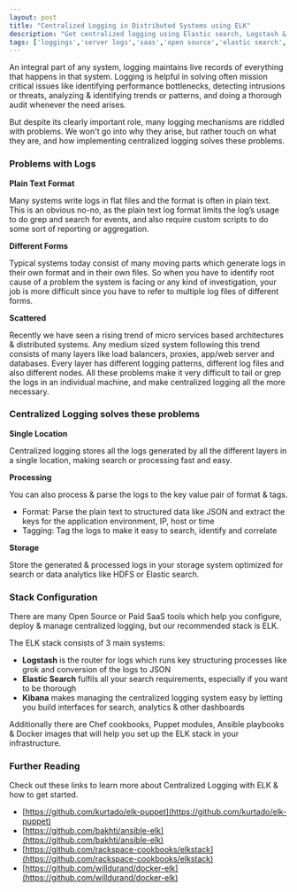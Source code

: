 ```yaml
---
layout: post
title: "Centralized Logging in Distributed Systems using ELK"
description: "Get centralized logging using Elastic search, Logstash & Kibana."
tags: ['loggings','server logs','saas','open source','elastic search','logstash ','kibana ','chef ','puppet ','ansible','docker','big data','real time analytics','intrusion detection']
---
```

An integral part of any system, logging maintains live records of everything that happens in that system. Logging is helpful in solving often mission critical issues like identifying performance bottlenecks, detecting intrusions or threats, analyzing & identifying trends or patterns, and doing a thorough audit whenever the need arises.

But despite its clearly important role, many logging mechanisms are riddled with problems. We won't go into why they arise, but rather touch on what they are, and how implementing centralized logging solves these problems. 

### Problems with Logs

**Plain Text Format**

Many systems write logs in flat files and the format is often in plain text. This is an obvious no-no, as the plain text log format limits the log’s usage to do grep and search for events, and also require custom scripts to do some sort of reporting or aggregation.

**Different Forms**

Typical systems today consist of many moving parts which generate logs in their own format and in their own files. So when you have to identify root cause of a problem the system is facing or any kind of investigation, your job is more difficult since you have to refer to multiple log files of different forms.

**Scattered**

Recently we have seen a rising trend of micro services based architectures & distributed systems. Any medium sized system following this trend consists of many layers like load balancers, proxies, app/web server and databases. Every layer has different logging patterns, different log files and also different nodes. 
All these problems make it very difficult to tail or grep the logs in an individual machine, and make centralized logging all the more necessary.

### Centralized Logging solves these problems

**Single Location**

Centralized logging stores all the logs generated by all the different layers in a single location, making search or processing fast and easy.

**Processing**

You can also process & parse the logs to the key value pair of format & tags.

* Format: Parse the plain text to structured data like JSON and extract the keys for the application environment, IP, host or time
* Tagging: Tag the logs to make it easy to search, identify and correlate

**Storage**

Store the generated & processed logs in your storage system optimized for search or data analytics like HDFS or Elastic search.

### Stack Configuration

There are many Open Source or Paid SaaS tools which help you configure, deploy & manage centralized logging, but our recommended stack is ELK.

The ELK stack consists of 3 main systems:

* **Logstash** is the router for logs which runs key structuring processes like grok and conversion of the logs to JSON
* **Elastic Search** fulfils all your search requirements, especially if you want to be thorough
* **Kibana** makes managing the centralized logging system easy by letting you build interfaces for search, analytics & other dashboards

Additionally there are Chef cookbooks, Puppet modules, Ansible playbooks & Docker images that will help you set up the ELK stack in your infrastructure.

### Further Reading

Check out these links to learn more about Centralized Logging with ELK & how to get started.

* [https://github.com/kurtado/elk-puppet](https://github.com/kurtado/elk-puppet)
* [https://github.com/bakhti/ansible-elk](https://github.com/bakhti/ansible-elk)
* [https://github.com/rackspace-cookbooks/elkstack](https://github.com/rackspace-cookbooks/elkstack)
* [https://github.com/willdurand/docker-elk](https://github.com/willdurand/docker-elk)
